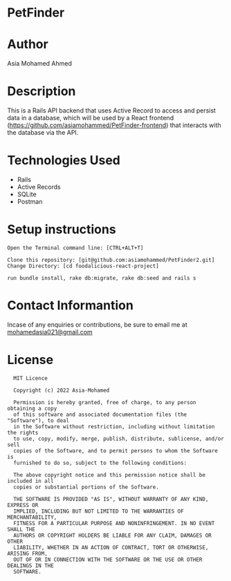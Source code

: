 # PetFinder

# Author
Asia Mohamed Ahmed

# Description
This is a Rails API backend that uses Active Record to access and persist data in a database, which will be used by a React frontend (https://github.com/asiamohammed/PetFinder-frontend) that interacts with the database via the API.

# Technologies Used
* Rails<br>
* Active Records<br>
* SQLite<br>
* Postman<br>


# Setup instructions
```
Open the Terminal command line: [CTRL+ALT+T]

Clone this repository: [git@github.com:asiamohammed/PetFinder2.git]
Change Directory: [cd foodalicious-react-project]

run bundle install, rake db:migrate, rake db:seed and rails s

```
# Contact Informantion
Incase of any enquiries or contributions, be sure to email me at [mohamedasia021@gmail.com]()

# License
      MIT Licence

      Copyright (c) 2022 Asia-Mohamed

      Permission is hereby granted, free of charge, to any person obtaining a copy
      of this software and associated documentation files (the "Software"), to deal
      in the Software without restriction, including without limitation the rights
      to use, copy, modify, merge, publish, distribute, sublicense, and/or sell
      copies of the Software, and to permit persons to whom the Software is
      furnished to do so, subject to the following conditions:

      The above copyright notice and this permission notice shall be included in all
      copies or substantial portions of the Software.

      THE SOFTWARE IS PROVIDED "AS IS", WITHOUT WARRANTY OF ANY KIND, EXPRESS OR
      IMPLIED, INCLUDING BUT NOT LIMITED TO THE WARRANTIES OF MERCHANTABILITY,
      FITNESS FOR A PARTICULAR PURPOSE AND NONINFRINGEMENT. IN NO EVENT SHALL THE
      AUTHORS OR COPYRIGHT HOLDERS BE LIABLE FOR ANY CLAIM, DAMAGES OR OTHER
      LIABILITY, WHETHER IN AN ACTION OF CONTRACT, TORT OR OTHERWISE, ARISING FROM,
      OUT OF OR IN CONNECTION WITH THE SOFTWARE OR THE USE OR OTHER DEALINGS IN THE
      SOFTWARE.